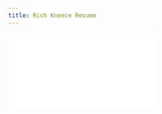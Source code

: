```yaml
---
title: Rich Kneece Resume
---
```

<embed src="/_resources/Kneece_Resume_3.01_2025_01_GEN_NCI.pdf" type="application/pdf" />
